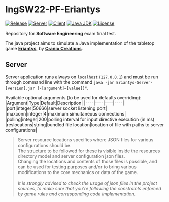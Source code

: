# **IngSW22-PF-Eriantys**

[![Release](https://img.shields.io/badge/release-v1.0.0--alpha.13-red)](https://github.com/massimopavoni/IngSW22-PF-Eriantys/releases)
[![Server](https://img.shields.io/badge/server-v1.0.12-blue)](https://github.com/massimopavoni/IngSW22-PF-Eriantys/releases)
[![Client](https://img.shields.io/badge/client-none-lightgray)](https://github.com/massimopavoni/IngSW22-PF-Eriantys/releases)
[![Java JDK](https://img.shields.io/badge/java%20jdk-17-brightgreen)](https://docs.oracle.com/en/java/javase/17/)
[![License](https://img.shields.io/badge/license-GPL--3.0-orange)](https://github.com/massimopavoni/IngSW22-PF-Eriantys/blob/master/LICENSE)

Repository for **Software Engineering** exam final test.

The java project aims to simulate a Java implementation of the tabletop game **[Eriantys](https://www.craniocreations.it/prodotto/eriantys/)**, by **[Cranio Creations](https://www.craniocreations.it/)**.

## **Server**

Server application runs always on `localhost` (`127.0.0.1`) and must be run through command line with the command `java -jar Eriantys-Server-[version].jar (-[argument]=[value])*`.

Available optional arguments (to be used for defaults overriding):
|Argument|Type|Default|Description|
|----|----|----|----|
|port|integer|50666|server socket listening port|
|maxconn|integer|4|maximum simultaneous connections|
|polling|integer|200|polling interval for input directive execution (in ms)
|reslocations|string|bundled file location|location of file with paths to server configurations|

> Server resource locations specifies where JSON files for various configurations should be.<br>
The structure to be followed for these is visible inside the resources directory model and server configuration json files.<br>
Changing the locations and contents of those files is possible, and can be used for testing purposes and/or to bring various modifications to the core mechanics or data of the game.<br><br>
*It is strongly advised to check the usage of json files in the project sources, to make sure that you're following the constraints enforced by game rules and corresponding code implementation.*
